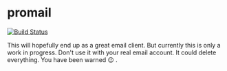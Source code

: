 # promail

[![Build Status](https://travis-ci.org/schultyy/promail.png?branch=master)](https://travis-ci.org/schultyy/promail)

This will hopefully end up as a great email client. But currently
this is only a work in progress. Don't use it with your real
email account. It could delete everything. You have been warned :wink: .

